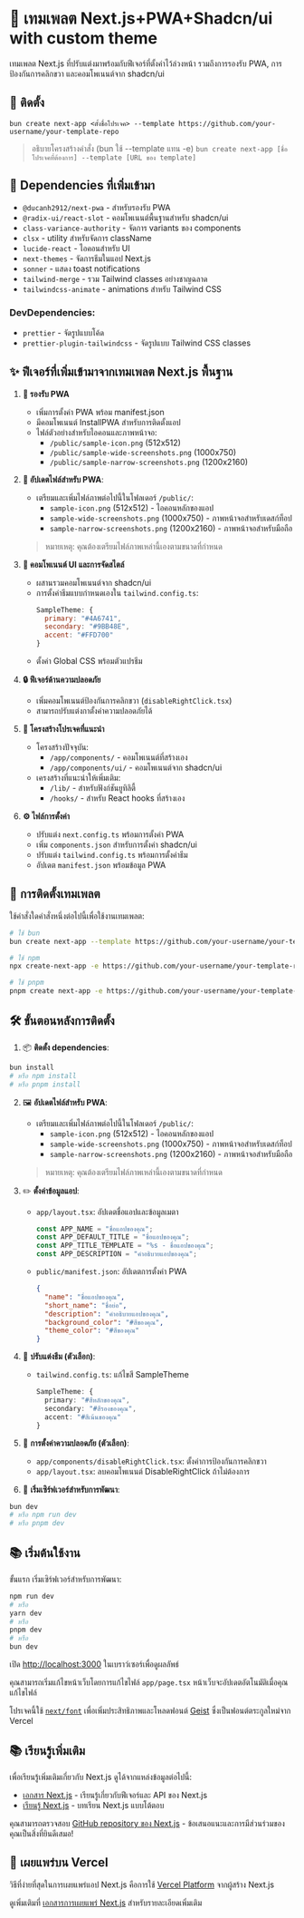 # 🎨 เทมเพลต Next.js+PWA+Shadcn/ui with custom theme

เทมเพลต Next.js ที่ปรับแต่งมาพร้อมกับฟีเจอร์ที่ตั้งค่าไว้ล่วงหน้า รวมถึงการรองรับ PWA, การป้องกันการคลิกขวา และคอมโพเนนต์จาก shadcn/ui

## 🚀 ติดตั้ง

``` bun create next-app <ตั้งชื่อโปรเจค> --template https://github.com/your-username/your-template-repo ```
> อธิบายโครงสร้างคำสั่ง (bun ใช้ --template แทน -e)
```bun create next-app [ชื่อโปรเจคที่ต้องการ] --template [URL ของ template]```

## 🎁 Dependencies ที่เพิ่มเข้ามา

- `@ducanh2912/next-pwa` - สำหรับรองรับ PWA
- `@radix-ui/react-slot` - คอมโพเนนต์พื้นฐานสำหรับ shadcn/ui
- `class-variance-authority` - จัดการ variants ของ components
- `clsx` - utility สำหรับจัดการ className
- `lucide-react` - ไอคอนสำหรับ UI
- `next-themes` - จัดการธีมในแอป Next.js
- `sonner` - แสดง toast notifications
- `tailwind-merge` - รวม Tailwind classes อย่างชาญฉลาด
- `tailwindcss-animate` - animations สำหรับ Tailwind CSS

### DevDependencies:
- `prettier` - จัดรูปแบบโค้ด
- `prettier-plugin-tailwindcss` - จัดรูปแบบ Tailwind CSS classes

## ✨ ฟีเจอร์ที่เพิ่มเข้ามาจากเทมเพลต Next.js พื้นฐาน

1. **📱 รองรับ PWA**
   - เพิ่มการตั้งค่า PWA พร้อม manifest.json
   - มีคอมโพเนนต์ InstallPWA สำหรับการติดตั้งแอป
   - ไฟล์ตัวอย่างสำหรับไอคอนและภาพหน้าจอ:
     - `/public/sample-icon.png` (512x512)
     - `/public/sample-wide-screenshots.png` (1000x750)
     - `/public/sample-narrow-screenshots.png` (1200x2160)

2. **🎯️ อัปเดตไฟล์สำหรับ PWA**:
   - เตรียมและเพิ่มไฟล์ภาพต่อไปนี้ในโฟลเดอร์ `/public/`:
     - `sample-icon.png` (512x512) - ไอคอนหลักของแอป
     - `sample-wide-screenshots.png` (1000x750) - ภาพหน้าจอสำหรับเดสก์ท็อป
     - `sample-narrow-screenshots.png` (1200x2160) - ภาพหน้าจอสำหรับมือถือ
   > หมายเหตุ: คุณต้องเตรียมไฟล์ภาพเหล่านี้เองตามขนาดที่กำหนด

3. **🎯 คอมโพเนนต์ UI และการจัดสไตล์**
   - ผสานรวมคอมโพเนนต์จาก shadcn/ui
   - การตั้งค่าธีมแบบกำหนดเองใน `tailwind.config.ts`:
     ```js
     SampleTheme: {
       primary: "#4A6741",
       secondary: "#9BB48E",
       accent: "#FFD700"
     }
     ```
   - ตั้งค่า Global CSS พร้อมตัวแปรธีม

4. **🔒 ฟีเจอร์ด้านความปลอดภัย**
   - เพิ่มคอมโพเนนต์ป้องกันการคลิกขวา (`disableRightClick.tsx`)
   - สามารถปรับแต่งกาตั้งค่าความปลอดภัยได้

5. **📁 โครงสร้างโปรเจคที่แนะนำ**
   - โครงสร้างปัจจุบัน:
     - `/app/components/` - คอมโพเนนต์ที่สร้างเอง
     - `/app/components/ui/` - คอมโพเนนต์จาก shadcn/ui
   - เครงสร้างที่แนะนำให้เพิ่มเติม:
     - `/lib/` - สำหรับฟังก์ชันยูทิลิตี้
     - `/hooks/` - สำหรับ React hooks ที่สร้างเอง

6. **⚙️ ไฟล์การตั้งค่า**
   - ปรับแต่ง `next.config.ts` พร้อมการตั้งค่า PWA
   - เพิ่ม `components.json` สำหรับการตั้งค่า shadcn/ui
   - ปรับแต่ง `tailwind.config.ts` พร้อมการตั้งค่าธีม
   - อัปเดต `manifest.json` พร้อมข้อมูล PWA

## 🚀 การติดตั้งเทมเพลต

ใช้คำสั่งใดคำสั่งหนึ่งต่อไปนี้เพื่อใช้งานเทมเพลต:

```bash
# ใช้ bun
bun create next-app --template https://github.com/your-username/your-template-repo

# ใช้ npm
npx create-next-app -e https://github.com/your-username/your-template-repo

# ใช้ pnpm
pnpm create next-app -e https://github.com/your-username/your-template-repo
```

## 🛠️ ขั้นตอนหลังการติดตั้ง

1. 📦 **ติดตั้ง dependencies**:
```bash
bun install
# หรือ npm install
# หรือ pnpm install
```

2. 🖼️ **อัปเดตไฟล์สำหรับ PWA**:
   - เตรียมและเพิ่มไฟล์ภาพต่อไปนี้ในโฟลเดอร์ `/public/`:
     - `sample-icon.png` (512x512) - ไอคอนหลักของแอป
     - `sample-wide-screenshots.png` (1000x750) - ภาพหน้าจอสำหรับเดสก์ท็อป
     - `sample-narrow-screenshots.png` (1200x2160) - ภาพหน้าจอสำหรับมือถือ
   > หมายเหตุ: คุณต้องเตรียมไฟล์ภาพเหล่านี้เองตามขนาดที่กำหนด

3. ✏️ **ตั้งค่าข้อมูลแอป**:
   - `app/layout.tsx`: อัปเดตชื่อแอปและข้อมูลเมตา
     ```typescript
     const APP_NAME = "ชื่อแอปของคุณ";
     const APP_DEFAULT_TITLE = "ชื่อแอปของคุณ";
     const APP_TITLE_TEMPLATE = "%s - ชื่อแอปของคุณ";
     const APP_DESCRIPTION = "คำอธิบายแอปของคุณ";
     ```
   - `public/manifest.json`: อัปเดตการตั้งค่า PWA
     ```json
     {
       "name": "ชื่อแอปของคุณ",
       "short_name": "ชื่อย่อ",
       "description": "คำอธิบายแอปของคุณ",
       "background_color": "#สีของคุณ",
       "theme_color": "#สีของคุณ"
     }
     ```

4. 🎨 **ปรับแต่งธีม (ตัวเลือก)**:
   - `tailwind.config.ts`: แก้ไขสี SampleTheme
     ```typescript
     SampleTheme: {
       primary: "#สีหลักของคุณ",
       secondary: "#สีรองของคุณ",
       accent: "#สีเน้นของคุณ"
     }
     ```

5. 🔐 **การตั้งค่าความปลอดภัย (ตัวเลือก)**:
   - `app/components/disableRightClick.tsx`: ตั้งค่าการป้องกันการคลิกขวา
   - `app/layout.tsx`: ลบคอมโพเนนต์ DisableRightClick ถ้าไม่ต้องการ

6. 🚀 **เริ่มเซิร์ฟเวอร์สำหรับการพัฒนา**:
```bash
bun dev
# หรือ npm run dev
# หรือ pnpm dev
```

## 📚 เริ่มต้นใช้งาน

ขั้นแรก เริ่มเซิร์ฟเวอร์สำหรับการพัฒนา:

```bash
npm run dev
# หรือ
yarn dev
# หรือ
pnpm dev
# หรือ
bun dev
```

เปิด [http://localhost:3000](http://localhost:3000) ในเบราว์เซอร์เพื่อดูผลลัพธ์

คุณสามารถเริ่มแก้ไขหน้าเว็บโดยการแก้ไขไฟล์ `app/page.tsx` หน้าเว็บจะอัปเดตอัตโนมัติเมื่อคุณแก้ไขไฟล์

โปรเจคนี้ใช้ [`next/font`](https://nextjs.org/docs/app/building-your-application/optimizing/fonts) เพื่อเพิ่มประสิทธิภาพและโหลดฟอนต์ [Geist](https://vercel.com/font) ซึ่งเป็นฟอนต์ตระกูลใหม่จาก Vercel

## 📚 เรียนรู้เพิ่มเติม

เพื่อเรียนรู้เพิ่มเติมเกี่ยวกับ Next.js ดูได้จากแหล่งข้อมูลต่อไปนี้:

- [เอกสาร Next.js](https://nextjs.org/docs) - เรียนรู้เกี่ยวกับฟีเจอร์และ API ของ Next.js
- [เรียนรู้ Next.js](https://nextjs.org/learn) - บทเรียน Next.js แบบโต้ตอบ

คุณสามารถตรวจสอบ [GitHub repository ของ Next.js](https://github.com/vercel/next.js) - ข้อเสนอแนะและการมีส่วนร่วมของคุณเป็นสิ่งที่ยินดีเสมอ!

## 🌟 เผยแพร่บน Vercel

วิธีที่ง่ายที่สุดในการเผยแพร่แอป Next.js คือการใช้ [Vercel Platform](https://vercel.com/new?utm_medium=default-template&filter=next.js&utm_source=create-next-app&utm_campaign=create-next-app-readme) จากผู้สร้าง Next.js

ดูเพิ่มเติมที่ [เอกสารการเผยแพร่ Next.js](https://nextjs.org/docs/app/building-your-application/deploying) สำหรับรายละเอียดเพิ่มเติม
